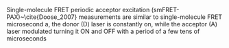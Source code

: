Single-molecule FRET periodic acceptor excitation (smFRET-PAX)~\cite{Doose_2007} measurements are similar to single-molecule FRET microsecond a, the
donor (D) laser is constantly on, while the acceptor (A) laser modulated
turning it ON and OFF with a period of a few tens of microseconds